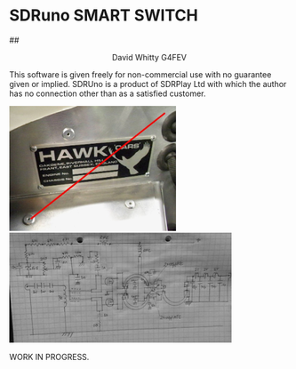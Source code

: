# SDRuno SMART SWITCH

##<p align="center"> David Whitty G4FEV

This software is given freely for non-commercial use with no guarantee given or implied.
SDRUno is a product of SDRPlay Ltd with which the author has no connection other than as a satisfied customer.


<img src="Images/100_3553.jpg" width=300> &nbsp; &nbsp; &nbsp; &nbsp; <img src="Images/jiagramsm.jpg" width=400>



WORK IN PROGRESS.


